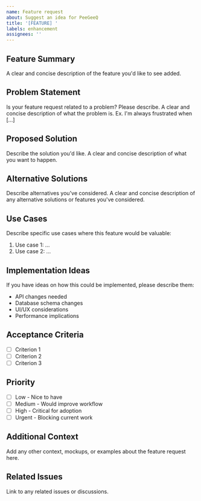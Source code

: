 ```yaml
---
name: Feature request
about: Suggest an idea for PeeGeeQ
title: '[FEATURE] '
labels: enhancement
assignees: ''
---
```


## Feature Summary
A clear and concise description of the feature you'd like to see added.

## Problem Statement
Is your feature request related to a problem? Please describe.
A clear and concise description of what the problem is. Ex. I'm always frustrated when [...]

## Proposed Solution
Describe the solution you'd like.
A clear and concise description of what you want to happen.

## Alternative Solutions
Describe alternatives you've considered.
A clear and concise description of any alternative solutions or features you've considered.

## Use Cases
Describe specific use cases where this feature would be valuable:
1. Use case 1: ...
2. Use case 2: ...

## Implementation Ideas
If you have ideas on how this could be implemented, please describe them:
- API changes needed
- Database schema changes
- UI/UX considerations
- Performance implications

## Acceptance Criteria
- [ ] Criterion 1
- [ ] Criterion 2
- [ ] Criterion 3

## Priority
- [ ] Low - Nice to have
- [ ] Medium - Would improve workflow
- [ ] High - Critical for adoption
- [ ] Urgent - Blocking current work

## Additional Context
Add any other context, mockups, or examples about the feature request here.

## Related Issues
Link to any related issues or discussions.
